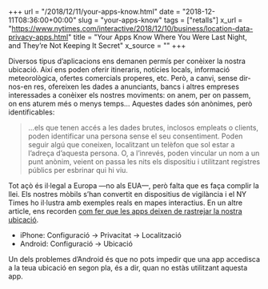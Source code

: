+++
url = "/2018/12/11/your-apps-know.html"
date = "2018-12-11T08:36:00+00:00"
slug = "your-apps-know"
tags = ["retalls"]
x_url = "https://www.nytimes.com/interactive/2018/12/10/business/location-data-privacy-apps.html"
title = "Your Apps Know Where You Were Last Night, and They’re Not Keeping It Secret"
x_source = ""
+++


Diversos tipus d’aplicacions ens demanen permís per conèixer la nostra ubicació. Així ens poden oferir itineraris, notícies locals, informació meteorològica, ofertes comercials properes, etc. Però, a canvi, sense dir-nos-en res, ofereixen les dades a anunciants, bancs i altres empreses interessades a conèixer els nostres moviments: on anem, per on passem, on ens aturem més o menys temps… Aquestes dades són anònimes, però identificables:

> …els que tenen accés a les dades brutes, inclosos empleats o clients, poden identificar una persona sense el seu consentiment. Poden seguir algú que coneixen, localitzant un telèfon que sol estar a l’adreça d’aquesta persona. O, a l’inrevés, poden vincular un nom a un punt anònim, veient on passa les nits els dispositiu i utilitzant registres públics per esbrinar qui hi viu.

Tot açò és il·legal a Europa —no als EUA—, però falta que es faça complir la llei. Els nostres mòbils s’han convertit en dispositius de vigilància i el NY Times ho il·lustra amb exemples reals en mapes interactius. En un altre article, ens recorden [com fer que les apps deixen de rastrejar la nostra ubicació](https://www.nytimes.com/2018/12/10/technology/prevent-location-data-sharing.html).

  - iPhone: Configuració → Privacitat → Localització
  - Android: Configuració → Ubicació
  
Un dels problemes d’Android és que no pots impedir que una app accedisca a la teua ubicació en segon pla, és a dir, quan no estàs utilitzant aquesta app.
